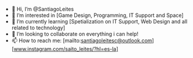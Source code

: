- 👋 Hi, I’m @SantiagoLeites
- 👀 I’m interested in [Game Design, Programming, IT Support and Space]
- 🌱 I’m currently learning [Spetialization on IT Support, Web Design and all related to technology]
- 💞️ I’m looking to collaborate on everything i can help!
- 📫 How to reach me: [mailto:santiagoleitesc@outlook.com][www.instagram.com/saito_leites/?hl=es-la]

